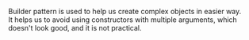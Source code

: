 Builder pattern is used to help us create complex objects in easier way. <br>
It helps us to avoid using constructors with multiple arguments, which doesn't look good, and it is not practical.